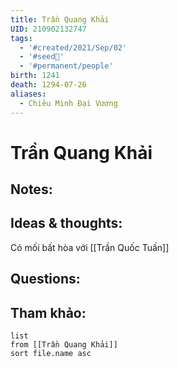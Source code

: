 ```yaml
---
title: Trần Quang Khải
UID: 210902132747
tags:
  - '#created/2021/Sep/02'
  - '#seed🥜'
  - '#permanent/people'
birth: 1241
death: 1294-07-26
aliases:
  - Chiêu Minh Đại Vương
---
```

# Trần Quang Khải

## Notes:


## Ideas & thoughts:
Có mối bất hòa với [[Trần Quốc Tuấn]]

## Questions:


## Tham khảo:
```dataview
list
from [[Trần Quang Khải]]
sort file.name asc
```